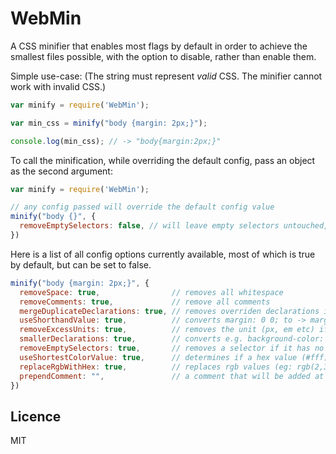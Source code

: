 # WebMin
A CSS  minifier that enables most flags by default in order to achieve the smallest
files possible, with the option to disable, rather than enable them.
<!-- A combined CSS and HTML minifier (website minifier) that enables most flags by default in order to achieve the smallest
files possible, with the option to disable, rather than enable them. -->
<!-- An opiniated minifier that combined html and css minification, enabling most flags by default  -->

<!-- HTML and CSS is linked. By minifying the in the same collective process the file size can be made smaller. -->

<!-- #### Main reasons to use:
- Smaller files than other minifiers, i.e. <a href>Uglify</a>, <a href>MinCSS</a> (even when minifying CSS standalone)
- Combines two processes html and CSS minfication into one single process/command (with options to minify each individually) -->

<!-- // add my minfiier as a webtool? give link  -->
<!-- // matelrized huge - autoamte removal, cant calc all spec - print or log what we removed? and line?
// materlizd only css -->

<!-- advertize the fact that all the boolean config variables creates high customizability? control over process? also add mixin pattern for it? -->

<!-- For use in node project: -->
<!-- ## Install
```shell
npm install WebMin --save
``` -->
<!-- it also serves as a tool that increases perfrmance. download/init AND exe sicne we remove empty sel (which must be blinked)   -->
<!-- might be unsafe because they can change the behviour of app -->

<!-- If use CSS lib. Dont used minified version. Minify using this.! -->

<!-- A minfiier for wbsites. not just css! -->

<!-- waht ppl want. waht ppl need.
smaller/betetr -->

<!-- setting some to false might dramatically decrease execution speed. -->

<!-- confi file?   -->

<!-- #Use as CLi
# Api
# can also be run as browser - host? -->

Simple use-case:
(The string must represent _valid_ CSS. The minifier cannot work with invalid CSS.)

<!-- version that reads and writes to help make clear for novice? cli must do it atleast, since cmd, file with yarg? shebang? -->
```js
var minify = require('WebMin');

var min_css = minify("body {margin: 2px;}");

console.log(min_css); // -> "body{margin:2px;}"
```

To call the minification, while overriding the default config, pass an object as the second argument:

```js
var minify = require('WebMin');

// any config passed will override the default config value
minify("body {}", {
  removeEmptySelectors: false, // will leave empty selectors untouched, normally these would be removed during minification       
})
```

Here is a list of all config options currently available, most of which
is true by default, but can be set to false.

```js
minify("body {margin: 2px;}", {
  removeSpace: true,                // removes all whitespace
  removeComments: true,             // remove all comments
  mergeDuplicateDeclarations: true, // removes overriden declarations in a selector
  useShorthandValue: true,          // converts margin: 0 0; to -> margin: 0;
  removeExcessUnits: true,          // removes the unit (px, em etc) if the number does not require it (e.g. 0px -> 0)
  smallerDeclarations: true,        // converts e.g. background-color: red; -> background: red;
  removeEmptySelectors: true,       // removes a selector if it has no declarations
  useShortestColorValue: true,      // determines if a hex value (#fff) or colorname (white) is shortest, and uses it
  replaceRgbWithHex: true,          // replaces rgb values (eg: rgb(2,3,5) or rgba(2,3,5,.5)) values with a shorter hex value instead (also inc compat?)
  prependComment: "",               // a comment that will be added at the start of the minified CSS
})
```

## Licence
MIT


<!-- removeOverridenDeclarations: true, // removes any sort of need for manually checking! the minifier can detect if something is uneccessary -->

<!-- // replace only what is safe. so never problem atleast. say which verison of CSS it follows. a full list somwhere? -->
<!-- CSS has to be legal. -->

<!-- diff install for cli and api version?   -->

<!-- # CLI
If use as cli pass the obejc tprops as flags
install globally for it?

```shell
npm install SheetMin -g
```

```shell
program cmd --useShorthandValue: true
``` -->
<!-- take from html-minfier gh? -->
